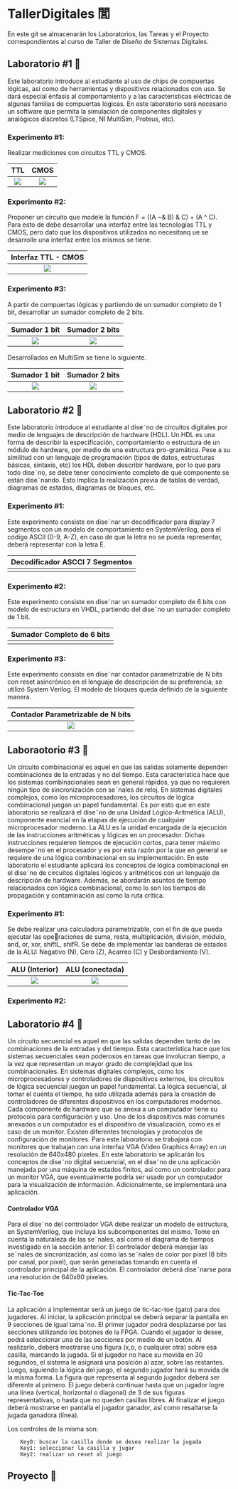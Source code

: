 # TallerDigitales 閭

En este git se almacenarán los Laboratorios, las Tareas y el Proyecto correspondientes al curso de Taller de Diseño de Sistemas Digitales.

## Laboratorio #1 
Este laboratorio introduce al estudiante al uso de chips de compuertas lógicas, así como de herramientas y dispositivos relacionados con uso. Se dará especial énfasis al comportamiento y a las características eléctricas de algunas familias de compuertas lógicas. En este laboratorio será necesario un software que permita la simulación de componentes digitales y analógicos discretos (LTSpice, NI MultiSim, Proteus, etc).

### Experimento #1: 
Realizar mediciones con circuitos TTL y CMOS.

TTL                             | CMOS
:-------------------------:     |:-------------------------:|
![](Lab1/Informe/img/TTLC1.png) |![](Lab1/Informe/img/CMOSC1.png)

### Experimento #2:
Proponer un circuito que modele la función F = ((A ~& B) & C) + (A ^ C).
Para esto de debe desarrollar una interfaz entre las tecnologías TTL y CMOS, pero dato que los dispositivos utilizados no necesitanq ue se desarrolle una interfaz entre los mismos se tiene.

Interfaz TTL - CMOS                         |
:-------------------------:                 |
![](Lab1/Informe/img/FuncionIterfaz.png)    |
### Experimento #3:
A partir de compuertas lógicas y partiendo de un sumador completo de 1 bit, desarrollar un sumador completo de 2 bits.

Sumador 1 bit                               | Sumador 2 bits
:-------------------------:                 |:-------------------------:|
![](Lab1/Informe/img/SC1B.png)              |![](Lab1/Informe/img/SC2B.png)

Desarrollados en MultiSim se tiene lo siguiente.

Sumador 1 bit                               | Sumador 2 bits
:-------------------------:                 |:-------------------------:|
![](Lab1/Informe/img/Sumador1BInside.png)   |![](Lab1/Informe/img/Sumador2B.png)
## Laboratorio #2 
Este laboratorio introduce al estudiante al dise˜no de circuitos digitales por medio de lenguajes de descripción de hardware (HDL). Un HDL es una forma de describir la especificación, comportamiento o estructura de un módulo de hardware, por medio de una estructura pro-gramática. Pese a su similitud con un lenguaje de programación (tipos de datos, estructuras básicas, sintaxis, etc) los HDL deben describir hardware, por lo que para todo dise˜no, se debe tener conocimiento completo de qué componente se están dise˜nando. Esto implica la realización previa de tablas de verdad, diagramas de estados, diagramas de bloques, etc.

### Experimento #1:
Este experimento consiste en dise˜nar un decodificador para display 7 segmentos con un modelo de comportamiento en SystemVerilog, para el código ASCII (0-9, A-Z), en caso de que la letra no se pueda representar, deberá representar con la letra E.

Decodificador ASCCI 7 Segmentos             |
:-------------------------:                 |
![]()      |
### Experimento #2: 
Este experimento consiste en dise˜nar un sumador completo de 6 bits con modelo de estructura en VHDL, partiendo del dise˜no un sumador completo de 1 bit.

Sumador Completo de 6 bits                  |
:-------------------------:                 |
![]()      |
### Experimento #3: 
Este experimento consiste en dise˜nar contador parametrizable de N bits con reset asincrónico en el lenguaje de descripción de su preferencia, se utilizó System Verilog.
El modelo de bloques queda definido de la siguiente manera.

Contador Parametrizable de N bits           |
:-------------------------:                 |
![](Lab2/Informe/img/p3/counter8b.png)      |
## Laboraotorio #3 
Un circuito combinacional es aquel en que las salidas solamente dependen combinaciones de la entradas y no del tiempo. Esta característica hace que los sistemas combinacionales sean en general rápidos, ya que no requieren ningún tipo de sincronización con se˜nales de reloj. En sistemas digitales complejos, como los microprocesadores, los circuitos de lógica combinacional juegan un papel fundamental. Es por esto que en este laboratorio se realizará el dise˜no de una Unidad Lógico-Aritmética (ALU), componente esencial en la etapas de ejecución de cualquier microprocesador moderno. La ALU es la unidad encargada de la ejecución de las instrucciones aritméticas y lógicas en un procesador. Dichas instrucciones requieren tiempos de ejecución cortos, para tener máximo desempe˜no en el procesador y es por esta razón por la que en general se requiere de una lógica combinacional en su implementación. En este laboratorio el estudiante aplicará los conceptos de lógica combinacional en el dise˜no de circuitos digitales lógicos y aritméticos con un lenguaje de descripción de hardware. Además, se abordarán asuntos de tiempo relacionados con lógica combinacional, como lo son los tiempos de propagación y contaminación así como la ruta crítica.

### Experimento #1: 
Se debe realizar una calculadora parametrizable, con el fin de que pueda ejecutar las operaciones de suma, resta, multiplicación, división, módulo, and, or, xor, shiftL, shifR. Se debe de implementar las banderas de estados de la ALU: Negativo (N), Cero (Z), Acarreo (C) y Desbordamiento (V).

ALU (Interior)                              | ALU (conectada)
:-------------------------:                 |:-------------------------:|
![](Lab3/Informe/img/nivel31.png)           |![](Lab3/Informe/img/nivel32.png)

### Experimento #2: 
## Laboratorio #4 
Un circuito secuencial es aquel en que las salidas dependen tanto de las combinaciones de la entradas y del tiempo. Esta característica hace que los sistemas secuenciales sean poderosos en tareas que involucran tiempo, a la vez que representan un mayor grado de complejidad que los combinacionales. En sistemas digitales complejos, como los microprocesadores y controladores de dispositivos externos, los circuitos de lógica secuencial juegan un papel fundamental. La lógica secuencial, al tomar el cuenta el tiempo, ha sido utilizada además para la creación de controladores de diferentes dispositivos en los computadores modernos. Cada componente de hardware que  se anexa a un computador tiene su protocolo para configuración y uso. Uno de los dispositivos más comunes anexados a un computador es el dispositivo de visualización, como es el caso de un monitor. Existen diferentes tecnologías y protocolos de configuración de monitores. Para este laboratorio se trabajará con monitores que trabajan con una interfaz VGA (Video Graphics Array) en un resolución de 640x480 pixeles. En este laboratorio se aplicarán los conceptos de dise˜no digital secuencial, en el dise˜no de una aplicación manejada por una máquina de estados finitos, así como un controlador para un monitor VGA, que eventualmente podría ser usado por un computador para la visualización de información. Adicionalmente, se implementará una aplicación.

#### Controlador VGA
Para el dise˜no del controlador VGA debe realizar un modelo de estructura, en SystemVerilog, que incluya los subcomponentes del mismo. Tome en cuenta la naturaleza de las se˜nales, así como el diagrama de tiempos investigado en la sección anterior. El controlador deberá manejar las se˜nales de sincronización, así como las se˜nales de color por pixel (8 bits por canal, por pixel), que serán generadas tomando en cuenta el controlador principal de la aplicación. El controlador deberá dise˜narse para una resolución de 640x80 pixeles.

#### Tic-Tac-Toe
La aplicación a implementar será un juego de tic-tac-toe (gato) para dos jugadores. Al iniciar, la aplicación principal se deberá separar la pantalla en 9 secciones de igual tama˜no. El primer jugador podrá desplazarse por las secciones utilizando los botones de la FPGA. Cuando el jugador lo desee, podrá seleccionar una de las secciones por medio de un botón. Al realizarlo, deberá mostrarse una figura (x,o, o cualquier otra) sobre esa casilla, marcando la jugada. Si el jugador no hace su movida en 30 segundos, el sistema le asignará una posición al azar, sobre las restantes. Luego, siguiendo la lógica del juego, el segundo jugador hará su movida de la misma forma. La figura que representa al segundo jugador deberá ser diferente al primero. El juego deberá continuar hasta que un jugador logre una línea (vertical, horizontal o diagonal) de 3 de sus figuras representativas, o hasta que no queden casillas libres. Al finalizar el juego deberá mostrarse en pantalla el jugador ganador, así como resaltarse la jugada ganadora (línea).

Los controles de la misma son:

```shell
    Key0: buscar la casilla donde se desea realizar la jugada
    Key1: seleccionar la casilla y jugar
    Key2: realizar un reset al juego
```
## Proyecto 